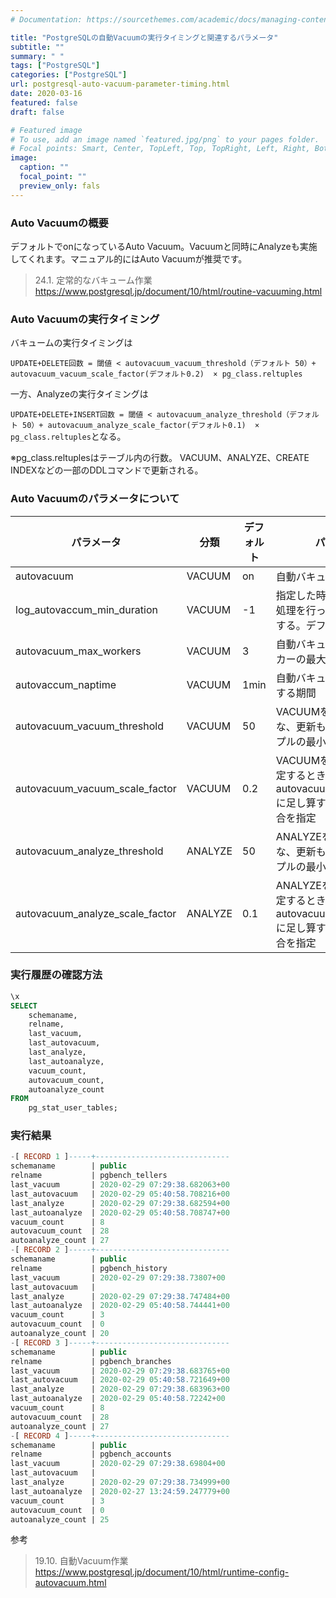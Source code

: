 ```yaml
---
# Documentation: https://sourcethemes.com/academic/docs/managing-content/

title: "PostgreSQLの自動Vacuumの実行タイミングと関連するパラメータ"
subtitle: ""
summary: " "
tags: ["PostgreSQL"]
categories: ["PostgreSQL"]
url: postgresql-auto-vacuum-parameter-timing.html
date: 2020-03-16
featured: false
draft: false

# Featured image
# To use, add an image named `featured.jpg/png` to your pages folder.
# Focal points: Smart, Center, TopLeft, Top, TopRight, Left, Right, BottomLeft, Bottom, BottomRight.
image:
  caption: ""
  focal_point: ""
  preview_only: fals
---
```




### Auto Vacuumの概要

デフォルトでonになっているAuto Vacuum。Vacuumと同時にAnalyzeも実施してくれます。マニュアル的にはAuto Vacuumが推奨です。

> 24.1. 定常的なバキューム作業 https://www.postgresql.jp/document/10/html/routine-vacuuming.html

### Auto  Vacuumの実行タイミング

バキュームの実行タイミングは 

`UPDATE+DELETE回数 = 閾値 < autovacuum_vacuum_threshold（デフォルト 50）+ autovacuum_vacuum_scale_factor(デフォルト0.2)  × pg_class.reltuples`

一方、Analyzeの実行タイミングは

`UPDATE+DELETE+INSERT回数 = 閾値 < autovacuum_analyze_threshold（デフォルト 50）+ autovacuum_analyze_scale_factor(デフォルト0.1)  × pg_class.reltuples`となる。

※pg_class.reltuplesはテーブル内の行数。 VACUUM、ANALYZE、CREATE INDEXなどの一部のDDLコマンドで更新される。

### Auto  Vacuumのパラメータについて

| パラメータ                      | 分類    | デフォルト | パラメータ説明                                               |
| ------------------------------- | ------- | ---------- | ------------------------------------------------------------ |
| autovacuum                      | VACUUM  | on         | 自動バキュームを行うかどうか                                 |
| log_autovaccum_min_duration     | VACUUM  | -1         | 指定した時間（ミリ秒）以上に処理を行った場合にログを出力する。デフォルトでは無効 |
| autovacuum_max_workers          | VACUUM  | 3          | 自動バキュームの同時実行ワーカーの最大数                     |
| autovaccum_naptime              | VACUUM  | 1min       | 自動バキュームの必要性を確認する期間                         |
| autovacuum_vacuum_threshold     | VACUUM  | 50         | VACUUMを起動するために必要な、更新もしくは削除されたタプルの最小数 |
| autovacuum_vacuum_scale_factor  | VACUUM  | 0.2        | VACUUMを起動するか否かを決定するときに、autovacuum_vacuum_thresholdに足し算するテーブル容量の割合を指定 |
| autovacuum_analyze_threshold    | ANALYZE | 50         | ANALYZEを起動するために必要な、更新もしくは削除されたタプルの最小数 |
| autovacuum_analyze_scale_factor | ANALYZE | 0.1        | ANALYZEを起動するか否かを決定するときに、autovacuum_vacuum_thresholdに足し算するテーブル容量の割合を指定 |

### 実行履歴の確認方法

```sql
\x
SELECT
    schemaname,
    relname,
    last_vacuum,
    last_autovacuum,
    last_analyze,
    last_autoanalyze,
    vacuum_count,
    autovacuum_count,
    autoanalyze_count
FROM
    pg_stat_user_tables;
```

### 実行結果

```sql
-[ RECORD 1 ]-----+------------------------------
schemaname        | public
relname           | pgbench_tellers
last_vacuum       | 2020-02-29 07:29:38.682063+00
last_autovacuum   | 2020-02-29 05:40:58.708216+00
last_analyze      | 2020-02-29 07:29:38.682594+00
last_autoanalyze  | 2020-02-29 05:40:58.708747+00
vacuum_count      | 8
autovacuum_count  | 28
autoanalyze_count | 27
-[ RECORD 2 ]-----+------------------------------
schemaname        | public
relname           | pgbench_history
last_vacuum       | 2020-02-29 07:29:38.73807+00
last_autovacuum   | 
last_analyze      | 2020-02-29 07:29:38.747484+00
last_autoanalyze  | 2020-02-29 05:40:58.744441+00
vacuum_count      | 3
autovacuum_count  | 0
autoanalyze_count | 20
-[ RECORD 3 ]-----+------------------------------
schemaname        | public
relname           | pgbench_branches
last_vacuum       | 2020-02-29 07:29:38.683765+00
last_autovacuum   | 2020-02-29 05:40:58.721649+00
last_analyze      | 2020-02-29 07:29:38.683963+00
last_autoanalyze  | 2020-02-29 05:40:58.72242+00
vacuum_count      | 8
autovacuum_count  | 28
autoanalyze_count | 27
-[ RECORD 4 ]-----+------------------------------
schemaname        | public
relname           | pgbench_accounts
last_vacuum       | 2020-02-29 07:29:38.69804+00
last_autovacuum   | 
last_analyze      | 2020-02-29 07:29:38.734999+00
last_autoanalyze  | 2020-02-27 13:24:59.247779+00
vacuum_count      | 3
autovacuum_count  | 0
autoanalyze_count | 25
```

参考

> 19.10. 自動Vacuum作業 https://www.postgresql.jp/document/10/html/runtime-config-autovacuum.html